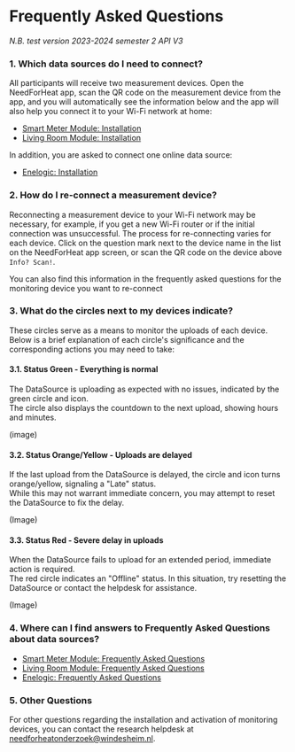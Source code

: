 # Frequently Asked Questions

*N.B. test version 2023-2024 semester 2 API V3*

### 1. Which data sources do I need to connect?

All participants will receive two measurement devices. Open the NeedForHeat app, scan the QR code on the measurement device from the app, and you will automatically see the information below and the app will also help you connect it to your Wi-Fi network at home:

- [Smart Meter Module: Installation](../../../../devices/twomes-p1-reader-firmware/installation/)
- [Living Room Module: Installation](../../../../devices/twomes-co2-occupancy-scd41-m5coreink-firmware/installation/)

In addition, you are asked to connect one online data source:

- [Enelogic: Installation](../../../../devices/enelogic/installation/)

### 2. How do I re-connect a measurement device?

Reconnecting a measurement device to your Wi-Fi network may be necessary, for example, if you get a new Wi-Fi router or if the initial connection was unsuccessful. The process for re-connecting varies for each device. Click on the question mark next to the device name in the list on the NeedForHeat app screen, or scan the QR code on the device above `Info? Scan!`.

You can also find this information in the frequently asked questions for the monitoring device you want to re-connect

### 3. What do the circles next to my devices indicate?
These circles serve as a means to monitor the uploads of each device. Below is a brief explanation of each circle's significance and the corresponding actions you may need to take:

#### 3.1. Status Green - Everything is normal
The DataSource is uploading as expected with no issues, indicated by the green circle and icon. \
The circle also displays the countdown to the next upload, showing hours and minutes.

(image)

#### 3.2. Status Orange/Yellow - Uploads are delayed
If the last upload from the DataSource is delayed, the circle and icon turns orange/yellow, signaling a "Late" status. \
While this may not warrant immediate concern, you may attempt to reset the DataSource to fix the delay.

(Image)

#### 3.3. Status Red - Severe delay in uploads
When the DataSource fails to upload for an extended period, immediate action is required. \
The red circle indicates an "Offline" status. In this situation, try resetting the DataSource or contact the helpdesk for assistance.

(Image)

### 4. Where can I find answers to Frequently Asked Questions about data sources?

- [Smart Meter Module: Frequently Asked Questions](../../../../devices/twomes-p1-reader-firmware/faq/)
- [Living Room Module: Frequently Asked Questions](../../../../devices/twomes-co2-occupancy-scd41-m5coreink-firmware/faq/)
- [Enelogic: Frequently Asked Questions](../../../../devices/enelogic/faq/)
 
### 5. Other Questions

For other questions regarding the installation and activation of monitoring devices, you can contact the research helpdesk at [needforheatonderzoek@windesheim.nl](needforheatonderzoek@windesheim.nl).
